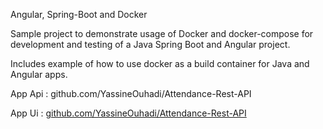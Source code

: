 Angular, Spring-Boot and Docker

Sample project to demonstrate usage of Docker and docker-compose for development and testing of a Java Spring Boot and Angular project.

Includes example of how to use docker as a build container for Java and Angular apps.

App Api : github.com/YassineOuhadi/Attendance-Rest-API

App Ui : [github.com/YassineOuhadi/Attendance-Rest-API](https://github.com/JobeeeAID/Student-s-attendance-management-system-IoT)

